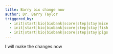 ```yaml
---
title: Barry bio change now
author: Dr. Barry Taylor
triggered_by:
  - init|start|bio|biobank|score|step|stay|mice
  - init|start|bio|biobank|score|step|stay|fish
  - init|start|bio|biobank|score|step|stay|pigs
---
```

I will make the changes now
